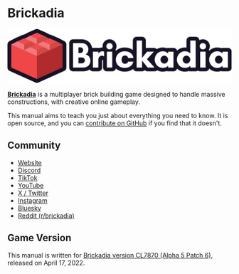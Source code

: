 # Brickadia

![brickadia_logo.webp](brickadia_logo.webp)

**[Brickadia](https://brickadia.com)** is a multiplayer brick building game designed to handle massive constructions, with creative online gameplay.

This manual aims to teach you just about everything you need to know. It is open source, and you can [contribute on GitHub](https://github.com/brickadia/book) if you find that it doesn't.

## Community

* [Website](https://brickadia.com/)  
* [Discord](https://discord.gg/brickadia)  
* [TikTok](https://www.tiktok.com/@brickadiagame)  
* [YouTube](https://youtube.com/@brickadia)  
* [X / Twitter](https://x.com/brickadiagame)  
* [Instagram](https://www.instagram.com/brickadiagame/)  
* [Bluesky](https://bsky.app/profile/brickadia.com)  
* [Reddit (r/brickadia)](https://reddit.com/r/brickadia)  

## Game Version

This manual is written for [Brickadia version CL7870 (Alpha 5 Patch 6)](https://brickadia.com/blog/brickadia-alpha-5-patch-6/), released on April 17, 2022.